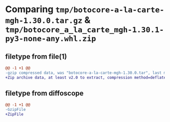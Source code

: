 # Comparing `tmp/botocore-a-la-carte-mgh-1.30.0.tar.gz` & `tmp/botocore_a_la_carte_mgh-1.30.1-py3-none-any.whl.zip`

## filetype from file(1)

```diff
@@ -1 +1 @@
-gzip compressed data, was "botocore-a-la-carte-mgh-1.30.0.tar", last modified: Tue Jul  4 01:44:54 2023, max compression
+Zip archive data, at least v2.0 to extract, compression method=deflate
```

## filetype from diffoscope

```diff
@@ -1 +1 @@
-GzipFile
+ZipFile
```

